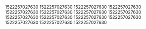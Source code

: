 1522257027630
1522257027630
1522257027630
1522257027630
1522257027630
1522257027630
1522257027630
1522257027630
1522257027630
1522257027630
1522257027630
1522257027630
1522257027630
1522257027630
1522257027630